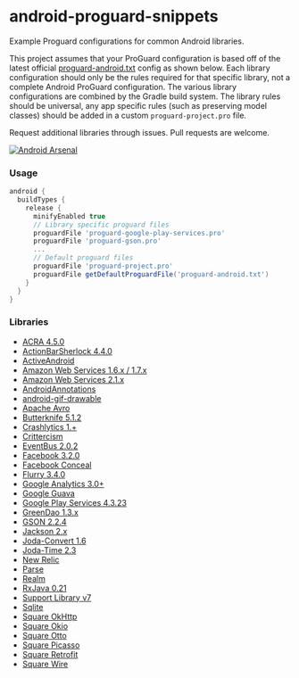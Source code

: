 android-proguard-snippets
==========================

Example Proguard configurations for common Android libraries. 

This project assumes that your ProGuard configuration is based off of the latest official [proguard-android.txt](https://android.googlesource.com/platform/tools/base/+/HEAD/files/proguard-android.txt) config as shown below. Each library configuration should only be the rules required for that specific library, not a complete Android ProGuard configuration. The various library configurations are combined by the Gradle build system. The library rules should be universal, any app specific rules (such as preserving model classes) should be added in a custom `proguard-project.pro` file.

Request additional libraries through issues. Pull requests are welcome.

[![Android Arsenal](https://img.shields.io/badge/Android%20Arsenal-android--proguard--snippets-brightgreen.svg?style=flat)](https://android-arsenal.com/details/3/1242)

### Usage
```groovy 
android {
  buildTypes {
    release {
      minifyEnabled true
      // Library specific proguard files
      proguardFile 'proguard-google-play-services.pro'
      proguardFile 'proguard-gson.pro'
      ...
      // Default proguard files
      proguardFile 'proguard-project.pro'
      proguardFile getDefaultProguardFile('proguard-android.txt')
    }
  }
}
```

### Libraries
* [ACRA 4.5.0](https://github.com/ACRA/acra)
* [ActionBarSherlock 4.4.0](http://actionbarsherlock.com/)
* [ActiveAndroid](http://www.activeandroid.com/)
* [Amazon Web Services 1.6.x / 1.7.x](https://aws.amazon.com/releasenotes/Android/1855915734308772)
* [Amazon Web Services 2.1.x](https://github.com/aws/aws-sdk-android)
* [AndroidAnnotations](http://androidannotations.org/)
* [android-gif-drawable](https://github.com/koral--/android-gif-drawable)
* [Apache Avro](http://http://avro.apache.org/)
* [Butterknife 5.1.2](http://jakewharton.github.io/butterknife/)
* [Crashlytics 1.+](http://try.crashlytics.com/sdk-android/)
* [Crittercism](http://docs.crittercism.com/android/android.html)
* [EventBus 2.0.2](https://github.com/greenrobot/EventBus)
* [Facebook 3.2.0](https://developers.facebook.com/docs/android/)
* [Facebook Conceal](https://facebook.github.io/conceal/)
* [Flurry 3.4.0](http://support.flurry.com/index.php?title=Analytics/Code/ReleaseNotes/Android)
* [Google Analytics 3.0+](https://developers.google.com/analytics/devguides/collection/android/v3/)
* [Google Guava](https://code.google.com/p/guava-libraries/)
* [Google Play Services 4.3.23](http://developer.android.com/google/play-services/setup.html)
* [GreenDao 1.3.x](http://greendao-orm.com/)
* [GSON 2.2.4](https://code.google.com/p/google-gson/)
* [Jackson 2.x](http://wiki.fasterxml.com/JacksonHome)
* [Joda-Convert 1.6](http://www.joda.org/joda-convert/)
* [Joda-Time 2.3](http://www.joda.org/joda-time/)
* [New Relic](https://docs.newrelic.com/docs/mobile-monitoring/mobile-sdk-api/new-relic-mobile-sdk-api/working-android-sdk-api)
* [Parse](https://parse.com/products/android)
* [Realm](http://realm.io/news/realm-for-android/)
* [RxJava 0.21](https://github.com/ReactiveX/RxJava/wiki/The-RxJava-Android-Module)
* [Support Library v7](https://developer.android.com/tools/support-library/features.html#v7-appcompat)
* [Sqlite](http://www.sqlite.org/index.html)
* [Square OkHttp](http://square.github.io/okhttp/)
* [Square Okio](https://github.com/square/okio)
* [Square Otto](http://square.github.io/otto/)
* [Square Picasso](https://github.com/square/picasso)
* [Square Retrofit](http://square.github.io/retrofit/)
* [Square Wire](https://github.com/square/wire)

